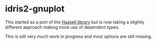 # idris2-gnuplot

This started as a port of the
[Haskell library](https://hackage.haskell.org/package/gnuplot)
but is now taking a slightly different approach making more
use of dependent types.

This is still very much work in progress and most options are
still missing.
